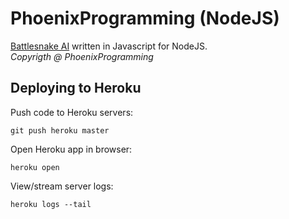 # PhoenixProgramming (NodeJS)

[Battlesnake AI](https://battlesnake.io) written in Javascript for NodeJS.  
_Copyrigth @ PhoenixProgramming_

## Deploying to Heroku

Push code to Heroku servers:

```shell
git push heroku master
```

Open Heroku app in browser:

```shell
heroku open
```

View/stream server logs:

```shell
heroku logs --tail
```

